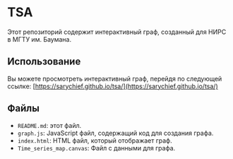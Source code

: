# TSA

Этот репозиторий содержит интерактивный граф, созданный для НИРС в МГТУ им. Баумана.

## Использование

Вы можете просмотреть интерактивный граф, перейдя по следующей ссылке: [https://sarychief.github.io/tsa/](https://sarychief.github.io/tsa/)

## Файлы

- `README.md`: этот файл.
- `graph.js`: JavaScript файл, содержащий код для создания графа.
- `index.html`: HTML файл, который отображает граф.
- `Time_series_map.canvas`: Файл с данными для графа.
